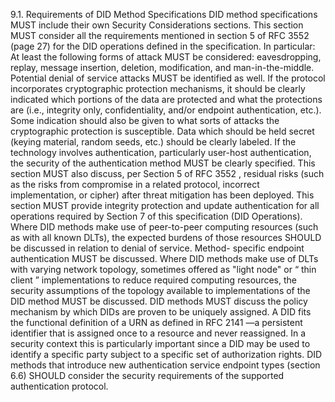 9.1. Requirements of DID Method Specifications DID method specifications MUST
include their own Security Considerations sections. This section MUST consider
all the requirements mentioned in section 5 of RFC 3552 (page 27) for the DID
operations defined in the specification. In particular: At least the following
forms of attack MUST be considered: eavesdropping, replay, message insertion,
deletion, modification, and man-in-the-middle. Potential denial of service
attacks MUST be identified as well. If the protocol incorporates cryptographic
protection mechanisms, it should be clearly indicated which portions of the
data are protected and what the protections are (i.e., integrity only,
confidentiality, and/or endpoint authentication, etc.). Some indication should
also be given to what sorts of attacks the cryptographic protection is
susceptible. Data which should be held secret (keying material, random seeds,
etc.) should be clearly labeled. If the technology involves authentication,
particularly user-host authentication, the security of the authentication
method MUST be clearly specified. This section MUST also discuss, per Section
5 of RFC 3552 , residual risks (such as the risks from compromise in a related
protocol, incorrect implementation, or cipher) after threat mitigation has
been deployed. This section MUST provide integrity protection and update
authentication for all operations required by Section 7 of this specification
(DID Operations). Where DID methods make use of peer-to-peer computing
resources (such as with all known DLTs), the expected burdens of those
resources SHOULD be discussed in relation to denial of service. Method-
specific endpoint authentication MUST be discussed. Where DID methods make use
of DLTs with varying network topology, sometimes offered as "light node" or “
thin client ” implementations to reduce required computing resources, the
security assumptions of the topology available to implementations of the DID
method MUST be discussed. DID methods MUST discuss the policy mechanism by
which DIDs are proven to be uniquely assigned. A DID fits the functional
definition of a URN as defined in RFC 2141 —a persistent identifier that is
assigned once to a resource and never reassigned. In a security context this
is particularly important since a DID may be used to identify a specific party
subject to a specific set of authorization rights. DID methods that introduce
new authentication service endpoint types (section 6.6) SHOULD consider the
security requirements of the supported authentication protocol.



